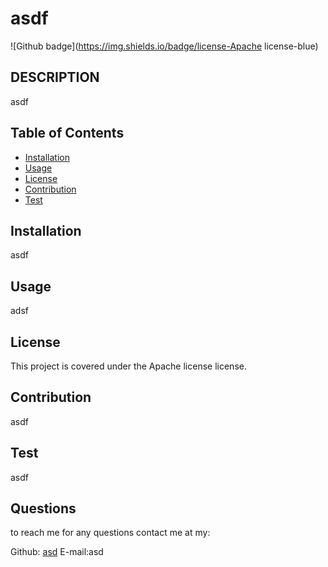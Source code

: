  # asdf
  ![Github badge](https://img.shields.io/badge/license-Apache license-blue)

## DESCRIPTION
asdf

## Table of Contents

* [Installation](#installation)
* [Usage](#usage)
* [License](#license)
* [Contribution](#contribution)
* [Test](#test)

## Installation
asdf

## Usage
adsf

## License

  This project is covered under the Apache license license.
  

## Contribution
asdf

## Test
asdf


## Questions

to reach me for any questions contact me at my:

Github: [asd](https://github.com/asd)
E-mail:asd
